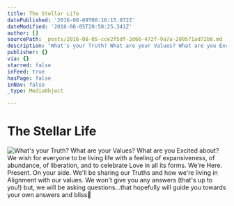 ```yaml
---
title: The Stellar Life
datePublished: '2016-08-09T00:16:15.972Z'
dateModified: '2016-08-05T20:50:25.341Z'
author: []
sourcePath: _posts/2016-08-05-cce2f5df-2d66-472f-9a7a-209571ad72b6.md
description: "What's your Truth? What are your Values? What are you Excited about? We wish for everyone to be living life with a feeling of expansiveness, of abundance, of liberation, and to celebrate Love in all its forms. We're Here. Present. On your side. We'll be sharing our Truths and how we're living in Alignment with our values. We won't give you any answers (that's up to you!) but, we will be asking questions...that hopefully will guide you towards your own answers and bliss\uD83D\uDC9C"
publisher: {}
via: {}
starred: false
inFeed: true
hasPage: false
inNav: false
_type: MediaObject

---
```

# The Stellar Life
![What's your Truth? What are your Values? What are you Excited about? We wish for everyone to be living life with a feeling of expansiveness, of abundance, of liberation, and to celebrate Love in all its forms. We're Here. Present. On your side. We'll be sharing our Truths and how we're living in Alignment with our values. We won't give you any answers (that's up to you!) but, we will be asking questions...that hopefully will guide you towards your own answers and bliss](https://the-grid-user-content.s3-us-west-2.amazonaws.com/cb576bc5-d94f-405d-aa71-032b9a536dfd.jpg)